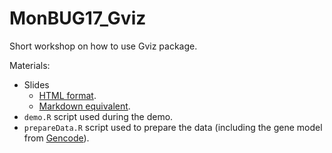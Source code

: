 # MonBUG17_Gviz

Short workshop on how to use Gviz package.

Materials:

+ Slides
  + [HTML format](http://jmonlong.github.io/MonBUG17_Gviz/).
  + [Markdown equivalent](index.md).
+ `demo.R` script used during the demo.
+ `prepareData.R` script used to prepare the data (including the gene model from [Gencode](https://www.gencodegenes.org/)).
